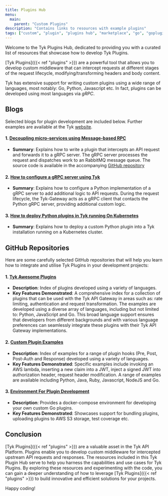 ```yaml
---
title: Plugins Hub
menu:
  main:
    parent: "Custom Plugins"
description: "Contains links to resources with example plugins"
tags: ["custom", "plugin", "plugins hub", "marketplace", "go", "goplugins",  "go plugin", "tyk go plugin", "golang plugin", "Python", "Javascript", "JVMS"]
---
```


<!-- Want to try and get a design layout setup for this that uses stylesheets from home page to offer similar layout -->

Welcome to the Tyk Plugins Hub, dedicated to providing you with a curated list of resources that showcase how to develop Tyk Plugins. 

[Tyk Plugins]({{< ref "plugins" >}}) are a powerful tool that allows you to develop custom middleware that can intercept requests at different stages of the request lifecycle, modifying/transforming headers and body content.

Tyk has extensive support for writing custom plugins using a wide range of languages, most notably: Go, Python, Javascript etc. In fact, plugins can be developed using most languages via *gRPC*.

## Blogs

Selected blogs for plugin development are included below. Further examples are available at the Tyk [website](https://tyk.io/?s=plugin).

#### 1. [Decoupling micro-services using Message-based RPC](https://medium.com/@asoorm/decoupling-micro-services-using-message-based-rpc-fa1c12409d8f)
- **Summary**: Explains how to write a plugin that intercepts an API request and forwards it to a gRPC server. The gRPC server processes the request and dispatches work to an RabbitMQ message queue. The source code is available in the accompanying [GitHub repository](https://github.com/asoorm/tyk-rmq-middleware)

#### 2. [How to configure a gRPC server using Tyk](https://tyk.io/blog/how-to-configure-a-grpc-server-using-tyk/)
- **Summary**: Explains how to configure a Python implementation of a gRPC server to add additional logic to API requests. During the request lifecycle, the Tyk-Gateway acts as a gRPC client that contacts the Python gRPC server, providing additional custom logic.

#### 3. [How to deploy Python plugins in Tyk running On Kubernetes](https://tyk.io/blog/how-to-deploy-python-plugins-in-tyk-running-on-kubernetes/)
- **Summary**: Explains how to deploy a custom Python plugin into a Tyk installation running on a Kubernetes cluster.

## GitHub Repositories

Here are some carefully selected GitHub repositories that will help you learn how to integrate and utilise Tyk Plugins in your development projects:

#### 1. [Tyk Awesome Plugins](https://github.com/TykTechnologies/tyk-awesome-plugins)
- **Description**: Index of plugins developed using a variety of languages.
- **Key Features Demonstrated**: A comprehensive index for a collection of plugins that can be used with the Tyk API Gateway in areas such as: rate limiting, authentication and request transformation. The examples are developed using a diverse array of languages, including but not limited to: Python, JavaScript and Go. This broad language support ensures that developers from different backgrounds and with various language preferences can seamlessly integrate these plugins with their Tyk API Gateway implementations.

#### 2. [Custom Plugin Examples](https://github.com/TykTechnologies/custom-plugin-examples/tree/master)
- **Description**: Index of examples for a range of plugin hooks (Pre, Post, Post-Auth and Response) developed using a variety of languages.
- **Key Features Demonstrated**: Specific examples include invoking an AWS lambda, inserting a new claim into a JWT, inject a signed JWT into authorization header, request header modification. A range of examples are available including Python, Java, Ruby, Javascript, NodeJS and Go.

#### 3. [Environment For Plugin Development](https://github.com/TykTechnologies/custom-go-plugin)
- **Description**: Provides a docker-compose environment for developing your own custom Go plugins.
- **Key Features Demonstrated**: Showcases support for bundling plugins, uploading plugins to AWS S3 storage, test coverage etc.

## Conclusion

[Tyk Plugins]({{< ref "plugins" >}}) are a valuable asset in the Tyk API Platform. Plugins enable you to develop custom middleware for intercepted upstream API requests and responses. The resources included in this Tyk Plugin Hub serve to help you harness the capabilities and use cases for Tyk Plugins. By exploring these resources and experimenting with the code, you can gain a deeper understanding of how to leverage [Tyk Plugins]({{< ref "plugins" >}}) to build innovative and efficient solutions for your projects.

Happy coding!

